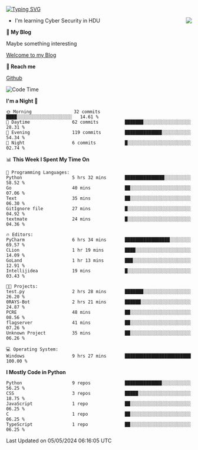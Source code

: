 [![Typing SVG](https://readme-typing-svg.herokuapp.com?font=Fira+Code&pause=1000&random=false&width=450&height=60&lines=Hello+%F0%9F%91%8B%F0%9F%8F%BB;I'm+JBNRZ)](https://git.io/typing-svg)

<a href="#">
  <img align="right" src="https://github-readme-stats.vercel.app/api?username=JBNRZ&show_icons=true&bg_color=15,f2f7fd,E0EAFC" />
</a>

- I'm learning Cyber Security in HDU

 **🌱 My Blog**

Maybe something interesting

[Welcome to my Blog](https://jbnrz.com.cn/)

 **💬 Reach me** 

[Github](https://github.com/JBNRZ)


<!--START_SECTION:waka-->
![Code Time](http://img.shields.io/badge/Code%20Time-443%20hrs%2019%20mins-blue)

**I'm a Night 🦉** 

```text
🌞 Morning                32 commits          ████░░░░░░░░░░░░░░░░░░░░░   14.61 % 
🌆 Daytime                62 commits          ███████░░░░░░░░░░░░░░░░░░   28.31 % 
🌃 Evening                119 commits         ██████████████░░░░░░░░░░░   54.34 % 
🌙 Night                  6 commits           █░░░░░░░░░░░░░░░░░░░░░░░░   02.74 % 
```


📊 **This Week I Spent My Time On** 

```text
💬 Programming Languages: 
Python                   5 hrs 32 mins       ███████████████░░░░░░░░░░   58.52 % 
Go                       40 mins             ██░░░░░░░░░░░░░░░░░░░░░░░   07.06 % 
Text                     35 mins             ██░░░░░░░░░░░░░░░░░░░░░░░   06.30 % 
GitIgnore file           27 mins             █░░░░░░░░░░░░░░░░░░░░░░░░   04.92 % 
textmate                 24 mins             █░░░░░░░░░░░░░░░░░░░░░░░░   04.36 % 

🔥 Editors: 
PyCharm                  6 hrs 34 mins       █████████████████░░░░░░░░   69.57 % 
CLion                    1 hr 19 mins        ████░░░░░░░░░░░░░░░░░░░░░   14.09 % 
GoLand                   1 hr 13 mins        ███░░░░░░░░░░░░░░░░░░░░░░   12.91 % 
Intellijidea             19 mins             █░░░░░░░░░░░░░░░░░░░░░░░░   03.43 % 

🐱‍💻 Projects: 
test.py                  2 hrs 28 mins       ███████░░░░░░░░░░░░░░░░░░   26.20 % 
0RAYS-Bot                2 hrs 21 mins       ██████░░░░░░░░░░░░░░░░░░░   24.87 % 
PCRE                     48 mins             ██░░░░░░░░░░░░░░░░░░░░░░░   08.56 % 
flagserver               41 mins             ██░░░░░░░░░░░░░░░░░░░░░░░   07.26 % 
Unknown Project          35 mins             ██░░░░░░░░░░░░░░░░░░░░░░░   06.26 % 

💻 Operating System: 
Windows                  9 hrs 27 mins       █████████████████████████   100.00 % 
```

**I Mostly Code in Python** 

```text
Python                   9 repos             ██████████████░░░░░░░░░░░   56.25 % 
CSS                      3 repos             █████░░░░░░░░░░░░░░░░░░░░   18.75 % 
JavaScript               1 repo              ██░░░░░░░░░░░░░░░░░░░░░░░   06.25 % 
C                        1 repo              ██░░░░░░░░░░░░░░░░░░░░░░░   06.25 % 
TypeScript               1 repo              ██░░░░░░░░░░░░░░░░░░░░░░░   06.25 % 
```




 Last Updated on 05/05/2024 06:16:05 UTC
<!--END_SECTION:waka-->
